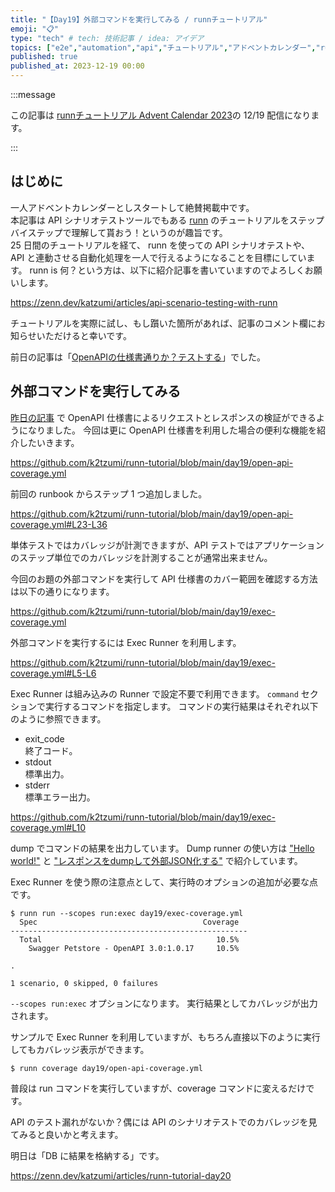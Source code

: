 ```yaml
---
title: "【Day19】外部コマンドを実行してみる / runnチュートリアル"
emoji: "📋"
type: "tech" # tech: 技術記事 / idea: アイデア
topics: ["e2e","automation","api","チュートリアル","アドベントカレンダー","runn"]
published: true
published_at: 2023-12-19 00:00
---
```


:::message

この記事は [runnチュートリアル Advent Calendar 2023](https://qiita.com/advent-calendar/2023/runn-tutorial)の 12/19 配信になります。

:::

## はじめに

一人アドベントカレンダーとしスタートして絶賛掲載中です。  
本記事は API シナリオテストツールでもある [runn](https://github.com/k1LoW/runn) のチュートリアルをステップバイステップで理解して貰おう！というのが趣旨です。  
25 日間のチュートリアルを経て、 runn を使っての API シナリオテストや、 API と連動させる自動化処理を一人で行えるようになることを目標にしています。 
runn is 何？という方は、以下に紹介記事を書いていますのでよろしくお願いします。

https://zenn.dev/katzumi/articles/api-scenario-testing-with-runn

チュートリアルを実際に試し、もし躓いた箇所があれば、記事のコメント欄にお知らせいただけると幸いです。

前日の記事は「[OpenAPIの仕様書通りか？テストする](https://zenn.dev/katzumi/articles/runn-tutorial-day18)」でした。

## 外部コマンドを実行してみる

[昨日の記事](https://zenn.dev/katzumi/articles/runn-tutorial-day18) で OpenAPI 仕様書によるリクエストとレスポンスの検証ができるようになりました。 
今回は更に OpenAPI 仕様書を利用した場合の便利な機能を紹介したいきます。


https://github.com/k2tzumi/runn-tutorial/blob/main/day19/open-api-coverage.yml

前回の runbook からステップ 1 つ追加しました。

https://github.com/k2tzumi/runn-tutorial/blob/main/day19/open-api-coverage.yml#L23-L36

単体テストではカバレッジが計測できますが、API テストではアプリケーションのステップ単位でのカバレッジを計測することが通常出来ません。

今回のお題の外部コマンドを実行して API 仕様書のカバー範囲を確認する方法は以下の通りになります。

https://github.com/k2tzumi/runn-tutorial/blob/main/day19/exec-coverage.yml

外部コマンドを実行するには Exec Runner を利用します。

https://github.com/k2tzumi/runn-tutorial/blob/main/day19/exec-coverage.yml#L5-L6

Exec Runner は組み込みの Runner で設定不要で利用できます。
`command` セクションで実行するコマンドを指定します。
コマンドの実行結果はそれぞれ以下のように参照できます。

* exit_code  
終了コード。
* stdout  
標準出力。
* stderr  
標準エラー出力。

https://github.com/k2tzumi/runn-tutorial/blob/main/day19/exec-coverage.yml#L10

dump でコマンドの結果を出力しています。
Dump runner の使い方は ["Hello world!"](https://zenn.dev/katzumi/articles/runn-tutorial-day02) と ["レスポンスをdumpして外部JSON化する"](https://zenn.dev/katzumi/articles/runn-tutorial-day17) で紹介しています。


Exec Runner を使う際の注意点として、実行時のオプションの追加が必要な点です。

```console
$ runn run --scopes run:exec day19/exec-coverage.yml
  Spec                                     Coverage  
-----------------------------------------------------
  Total                                       10.5%  
    Swagger Petstore - OpenAPI 3.0:1.0.17     10.5%  

.

1 scenario, 0 skipped, 0 failures
```

`--scopes run:exec` オプションになります。
実行結果としてカバレッジが出力されます。

サンプルで Exec Runner を利用していますが、もちろん直接以下のように実行してもカバレッジ表示ができます。

```console
$ runn coverage day19/open-api-coverage.yml
```

普段は run コマンドを実行していますが、coverage コマンドに変えるだけです。

API のテスト漏れがないか？偶には API のシナリオテストでのカバレッジを見てみると良いかと考えます。

明日は「DB に結果を格納する」です。

https://zenn.dev/katzumi/articles/runn-tutorial-day20